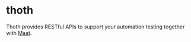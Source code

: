 # thoth
Thoth provides RESTful APIs to support your automation testing together with [Maat](https://github.com/nihei9/maat).
